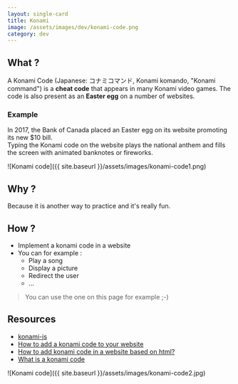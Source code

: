 ```yaml
---
layout: single-card
title: Konami
image: /assets/images/dev/konami-code.png
category: dev
---
```




## What ?
A Konami Code (Japanese: コナミコマンド, Konami komando, "Konami command") is a **cheat code** that appears in many Konami video games.  The code is also present as an **Easter egg** on a number of websites.

### Example
In 2017, the Bank of Canada placed an Easter egg on its website promoting its new $10 bill.  
Typing the Konami code on the website plays the national anthem and fills the screen with animated banknotes or fireworks.

![Konami code]({{ site.baseurl }}/assets/images/konami-code1.png)  

## Why ?
Because it is another way to practice and it's really fun.

## How ?
* Implement a konami code in a website
* You can for example :
    * Play a song
    * Display a picture
    * Redirect the user
    * ...

> You can use the one on this page for example ;-)

## Resources
* [konami-js](https://github.com/snaptortoise/konami-js)
* [How to add a konami code to your website](https://www.instructables.com/id/How-to-Add-Konami-Code-to-Your-Website/)
* [How to add konami code in a website based on html?](https://stackoverflow.com/questions/31626852/how-to-add-konami-code-in-a-website-based-on-html)
* [What is a konami code](https://en.wikipedia.org/wiki/Konami_Code)

![Konami code]({{ site.baseurl }}/assets/images/konami-code2.jpg)  
